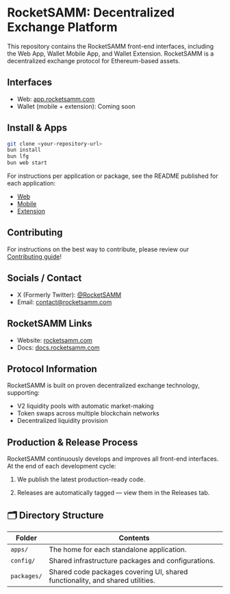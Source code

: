 # RocketSAMM: Decentralized Exchange Platform

This repository contains the RocketSAMM front-end interfaces, including the Web App, Wallet Mobile App, and Wallet Extension. RocketSAMM is a decentralized exchange protocol for Ethereum-based assets.

## Interfaces

- Web: [app.rocketsamm.com](https://app.rocketsamm.com)
- Wallet (mobile + extension): Coming soon

## Install & Apps

```bash
git clone <your-repository-url>
bun install
bun lfg
bun web start
```

For instructions per application or package, see the README published for each application:

- [Web](apps/web/README.md)
- [Mobile](apps/mobile/README.md)
- [Extension](apps/extension/README.md)

## Contributing

For instructions on the best way to contribute, please review our [Contributing guide](CONTRIBUTING.md)!

## Socials / Contact

- X (Formerly Twitter): [@RocketSAMM](https://x.com/RocketSAMM)
- Email: [contact@rocketsamm.com](mailto:contact@rocketsamm.com)

## RocketSAMM Links

- Website: [rocketsamm.com](https://rocketsamm.com/)
- Docs: [docs.rocketsamm.com](https://docs.rocketsamm.com/)

## Protocol Information

RocketSAMM is built on proven decentralized exchange technology, supporting:
- V2 liquidity pools with automatic market-making
- Token swaps across multiple blockchain networks
- Decentralized liquidity provision

## Production & Release Process

RocketSAMM continuously develops and improves all front-end interfaces.
At the end of each development cycle:

1. We publish the latest production-ready code.

2. Releases are automatically tagged — view them in the Releases tab.

## 🗂 Directory Structure

| Folder      | Contents                                                                       |
| ----------- | ------------------------------------------------------------------------------ |
| `apps/`     | The home for each standalone application.                                      |
| `config/`   | Shared infrastructure packages and configurations.                             |
| `packages/` | Shared code packages covering UI, shared functionality, and shared utilities.  |
